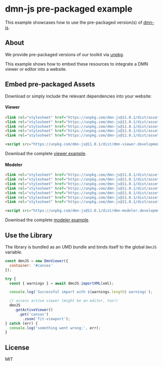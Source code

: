 # dmn-js pre-packaged example

This example showcases how to use the pre-packaged version(s) of [dmn-js](https://github.com/bpmn-io/dmn-js).


## About

We provide pre-packaged versions of our toolkit via [unpkg](https://unpkg.com/dmn-js/dist/).

This example shows how to embed these resources to integrate a DMN viewer or editor
into a website.


## Embed pre-packaged Assets

Download or simply include the relevant dependencies into your website:

#### Viewer

```html
<link rel="stylesheet" href="https://unpkg.com/dmn-js@11.0.1/dist/assets/dmn-js-drd.css">
<link rel="stylesheet" href="https://unpkg.com/dmn-js@11.0.1/dist/assets/dmn-js-decision-table.css">
<link rel="stylesheet" href="https://unpkg.com/dmn-js@11.0.1/dist/assets/dmn-js-literal-expression.css">
<link rel="stylesheet" href="https://unpkg.com/dmn-js@11.0.1/dist/assets/dmn-js-shared.css">
<link rel="stylesheet" href="https://unpkg.com/dmn-js@11.0.1/dist/assets/dmn-font/css/dmn.css">

<script src="https://unpkg.com/dmn-js@11.0.1/dist/dmn-viewer.development.js"></script>
```

Download the complete [viewer example](https://cdn.staticaly.com/gh/bpmn-io/dmn-js-examples/master/starter/viewer.html).

#### Modeler

```html
<link rel="stylesheet" href="https://unpkg.com/dmn-js@11.0.1/dist/assets/diagram-js.css">
<link rel="stylesheet" href="https://unpkg.com/dmn-js@11.0.1/dist/assets/dmn-js-shared.css">
<link rel="stylesheet" href="https://unpkg.com/dmn-js@11.0.1/dist/assets/dmn-js-drd.css">
<link rel="stylesheet" href="https://unpkg.com/dmn-js@11.0.1/dist/assets/dmn-js-decision-table.css">
<link rel="stylesheet" href="https://unpkg.com/dmn-js@11.0.1/dist/assets/dmn-js-decision-table-controls.css">
<link rel="stylesheet" href="https://unpkg.com/dmn-js@11.0.1/dist/assets/dmn-js-literal-expression.css">
<link rel="stylesheet" href="https://unpkg.com/dmn-js@11.0.1/dist/assets/dmn-font/css/dmn.css">

<script src="https://unpkg.com/dmn-js@11.0.1/dist/dmn-modeler.development.js"></script>
```

Download the complete [modeler example](https://cdn.staticaly.com/gh/bpmn-io/dmn-js-examples/master/starter/modeler.html).


## Use the Library

The library is bundled as an UMD bundle and binds itself to the global `DmnJS`
variable.

```javascript
const dmnJS = new DmnViewer({
  container: '#canvas'
});

try {
  const { warnings } = await dmnJS.importXML(xml);

  console.log(`Successful import with ${warnings.length} warnings`);

  // access active viewer (might be an editor, too!)
  dmnJS
    .getActiveViewer()
      .get('canvas')
        .zoom('fit-viewport');
} catch (err) {
  console.log('something went wrong:', err);
}
```

## License

MIT
